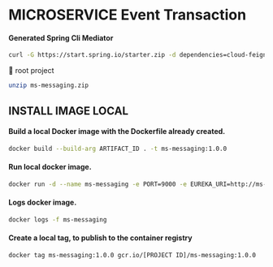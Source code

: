 # MICROSERVICE Event Transaction

#### Generated Spring Cli Mediator

```bash
curl -G https://start.spring.io/starter.zip -d dependencies=cloud-feign,security,validation,devtools,lombok,actuator,prometheus,web,data-mongodb-reactive -d version=1.0.0 -d bootVersion=2.4.5.RELEASE -d javaVersion=11 -d language=java -d packaging=jar -d type=gradle-project -d groupId=org.hta -d packageName=org.hta -d artifactId=ms-messaging -d name=ms-messaging -d applicationName=MessagingApplication -o ms-messaging.zip
```

:file_folder: root project

```bash
unzip ms-messaging.zip
```

## INSTALL IMAGE LOCAL

#### Build a local Docker image with the Dockerfile already created.

```bash
docker build --build-arg ARTIFACT_ID . -t ms-messaging:1.0.0
```

#### Run local docker image.

```bash
docker run -d --name ms-messaging -e PORT=9000 -e EUREKA_URI=http://ms-registry:8761 -e MS_CONFIG_SERVER=http://ms-config-properties:8088 -p 9000:9000 --network=microservice ms-messaging:1.0.0
```

#### Logs docker image.

```bash
docker logs -f ms-messaging
```

#### Create a local tag, to publish to the container registry

```bash
docker tag ms-messaging:1.0.0 gcr.io/[PROJECT ID]/ms-messaging:1.0.0
```